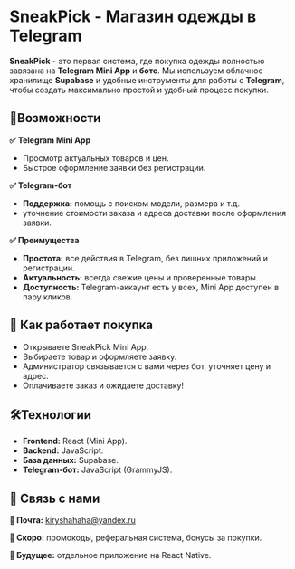 # **SneakPick - Магазин одежды в Telegram**

**SneakPick** - это первая система, где покупка одежды полностью завязана на **Telegram Mini App** и **боте**. Мы используем облачное хранилище **Supabase** и удобные инструменты для работы с **Telegram**, чтобы создать максимально простой и удобный процесс покупки.

## **🚀Возможности**  

**✅ Telegram Mini App** 
- Просмотр актуальных товаров и цен.
- Быстрое оформление заявки без регистрации.
  
**✅ Telegram-бот** 
- **Поддержка:** помощь с поиском модели, размера и т.д.
- уточнение стоимости заказа и адреса доставки после оформления заявки.
  
**✅ Преимущества** 
- **Простота:** все действия в Telegram, без лишних приложений и регистрации.
- **Актуальность:** всегда свежие цены и проверенные товары.
- **Доступность:** Telegram-аккаунт есть у всех, Mini App доступен в пару кликов.

## **🛒 Как работает покупка** 

- Открываете SneakPick Mini App.
- Выбираете товар и оформляете заявку.
- Администратор связывается с вами через бот, уточняет цену и адрес.
- Оплачиваете заказ и ожидаете доставку!

## **🛠Технологии**

- **Frontend:** React (Mini App).
- **Backend:** JavaScript.
- **База данных:** Supabase.
- **Telegram-бот:** JavaScript (GrammyJS).

## **📩 Связь с нами**

**📧 Почта:** kiryshahaha@yandex.ru

**📢 Скоро:** промокоды, реферальная система, бонусы за покупки.

**📱 Будущее:** отдельное приложение на React Native.
